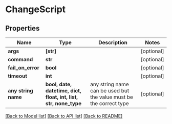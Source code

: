 # ChangeScript


## Properties
Name | Type | Description | Notes
------------ | ------------- | ------------- | -------------
**args** | **[str]** |  | [optional] 
**command** | **str** |  | [optional] 
**fail_on_error** | **bool** |  | [optional] 
**timeout** | **int** |  | [optional] 
**any string name** | **bool, date, datetime, dict, float, int, list, str, none_type** | any string name can be used but the value must be the correct type | [optional]

[[Back to Model list]](../README.md#documentation-for-models) [[Back to API list]](../README.md#documentation-for-api-endpoints) [[Back to README]](../README.md)



